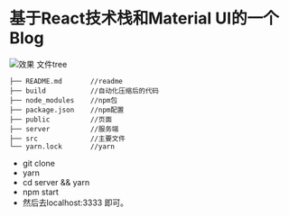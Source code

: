 # 基于React技术栈和Material UI的一个Blog

![效果](http://ozar6ogjb.bkt.clouddn.com/12%E6%9C%88-25-2017%2016-46-56.gif)
文件tree
```
├── README.md       //readme
├── build           //自动化压缩后的代码
├── node_modules    //npm包
├── package.json    //npm配置
├── public          //页面
├── server          //服务端
├── src             //主要文件
└── yarn.lock       //yarn
```
- git clone
- yarn
- cd server && yarn
- npm start
- 然后去localhost:3333
即可。
